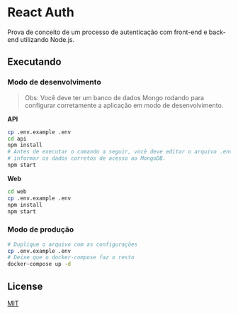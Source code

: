 # React Auth

Prova de conceito de um processo de autenticação com front-end e back-end utilizando Node.js.

## Executando

### Modo de desenvolvimento

> Obs: Você deve ter um banco de dados Mongo rodando para configurar corretamente a aplicação em modo de desenvolvimento.

**API**

```bash
cp .env.example .env
cd api
npm install
# Antes de executar o comando a seguir, você deve editar o arquivo .env e
# informar os dados corretos de acesso ao MongoDB.
npm start
```

**Web**

```bash
cd web
cp .env.example .env
npm install
npm start
```

### Modo de produção

```bash
# Duplique o arquivo com as configurações
cp .env.example .env
# Deixe que o docker-compose faz o resto
docker-compose up -d
```
## License

[MIT](LICENSE)
